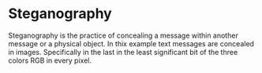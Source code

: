 # Steganography
Steganography is the practice of concealing a message within another message or a physical object.
In thix example text messages are concealed in images.
Specifically in the last in the least significant bit of the three colors RGB in every pixel.
